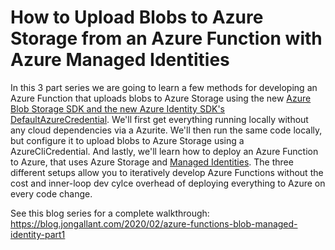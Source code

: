 # How to Upload Blobs to Azure Storage from an Azure Function with Azure Managed Identities

In this 3 part series we are going to learn a few methods for developing an Azure Function that uploads blobs to Azure Storage using the new [Azure Blob Storage SDK and the new Azure Identity SDK's DefaultAzureCredential](https://aka.ms/azsdk/). We'll first get everything running locally without any cloud dependencies via a Azurite. We'll then run the same code locally, but configure it to upload blobs to Azure Storage using a AzureCliCredential. And lastly, we'll learn how to deploy an Azure Function to Azure, that uses Azure Storage and [Managed Identities](https://docs.microsoft.com/azure/active-directory/managed-identities-azure-resources/overview). The three different setups allow you to iteratively develop Azure Functions without the cost and inner-loop dev cylce overhead of deploying everything to Azure on every code change.

See this blog series for a complete walkthrough: https://blog.jongallant.com/2020/02/azure-functions-blob-managed-identity-part1


